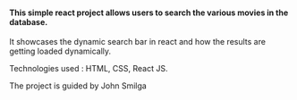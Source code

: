 #### This simple react project allows users to search the various movies in the database. 

It showcases the dynamic search bar in react and how the results are getting loaded dynamically.

Technologies used : HTML, CSS, React JS.

The project is guided by John Smilga
